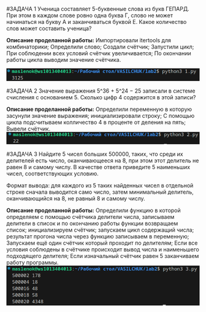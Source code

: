 #ЗАДАЧА 1
Ученица составляет 5-буквенные слова из букв ГЕПАРД. При этом в каждом слове ровно одна буква Г, слово не может начинаться на букву А и заканчиваться буквой Е. Какое количество слов может составить ученица?

__Описание проделанной работы:__
Импортировали itertools для комбинаторики;
Определили слово;
Создали счётчик;
Запустили цикл;
При соблюдении всех условий счётчик увеличивается;
По окончании работы цикла выводим значение счётчика.

![](1.png)

#ЗАДАЧА 2
Значение выражения 5^36 + 5^24 − 25 записали в системе счисления с основанием 5. Сколько цифр 4 содержится в этой записи?

__Описание проделанной работы:__
Определили переменную в которую засунули значение выражения;
инициализировали строку;
С помощью цикла подсчитываем колличество 4 в проценте от деления на пять;
Вывели счётчик.
![](2.png)

#ЗАДАЧА 3
Найдите 5 чисел больших 500000, таких, что среди их делителей есть число, оканчивающееся на 8, при этом этот делитель не равен 8 и самому числу. В качестве ответа приведите 5 наименьших чисел, соответствующих условию.

Формат вывода: для каждого из 5 таких найденных чисел в отдельной строке сначала выводится само число, затем минимальный делитель, оканчивающийся на 8, не равный 8 и самому числу.

__Описание проделанной работы:__
Определили функцию в которой определяем с помощью счётчика делители числа, записываем делители в список и по окончанию работы функции возвращаем список;
инициализируем счётчик;
запускаем цикл содержащий числа;
результат прогона числа через функцию записываем в переменную;
Запускаем ещё один счётчик который проходит по делителям;
Если все условия соблюдены в счётчике происходит вывод числа и наименьшего подходящего делителя;
Если изначальный счётчик равен 5 заканчиваем работу программы.
![](3.png)